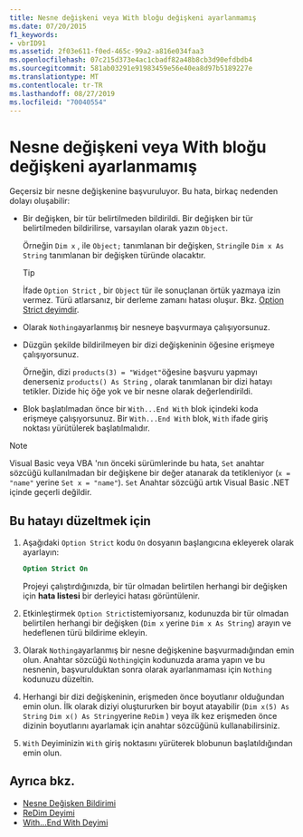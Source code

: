 ```yaml
---
title: Nesne değişkeni veya With bloğu değişkeni ayarlanmamış
ms.date: 07/20/2015
f1_keywords:
- vbrID91
ms.assetid: 2f03e611-f0ed-465c-99a2-a816e034faa3
ms.openlocfilehash: 07c215d373e4ac1cbadf82a48b8cb3d90efdbdb4
ms.sourcegitcommit: 581ab03291e91983459e56e40ea8d97b5189227e
ms.translationtype: MT
ms.contentlocale: tr-TR
ms.lasthandoff: 08/27/2019
ms.locfileid: "70040554"
---
```

# <a name="object-variable-or-with-block-variable-not-set"></a>Nesne değişkeni veya With bloğu değişkeni ayarlanmamış
Geçersiz bir nesne değişkenine başvuruluyor.   Bu hata, birkaç nedenden dolayı oluşabilir:

- Bir değişken, bir tür belirtilmeden bildirildi. Bir değişken bir tür belirtilmeden bildirilirse, varsayılan olarak yazın `Object`.

    Örneğin `Dim x` , ile `Object;` tanımlanan bir değişken, `String`ile `Dim x As String` tanımlanan bir değişken türünde olacaktır.

    > [!TIP]
    > İfade `Option Strict` , bir `Object` tür ile sonuçlanan örtük yazmaya izin vermez. Türü atlarsanız, bir derleme zamanı hatası oluşur. Bkz. [Option Strict deyimdir](../../../visual-basic/language-reference/statements/option-strict-statement.md).

- Olarak `Nothing`ayarlanmış bir nesneye başvurmaya çalışıyorsunuz.

- Düzgün şekilde bildirilmeyen bir dizi değişkeninin öğesine erişmeye çalışıyorsunuz.

    Örneğin, dizi `products(3) = "Widget"`öğesine başvuru yapmayı denerseniz `products() As String` , olarak tanımlanan bir dizi hatayı tetikler. Dizide hiç öğe yok ve bir nesne olarak değerlendirildi.

- Blok başlatılmadan önce bir `With...End With` blok içindeki koda erişmeye çalışıyorsunuz.   Bir `With...End With` blok, `With` ifade giriş noktası yürütülerek başlatılmalıdır.

> [!NOTE]
> Visual Basic veya VBA 'nın önceki sürümlerinde bu hata, `Set` anahtar sözcüğü kullanılmadan bir değişkene bir değer atanarak da tetikleniyor (`x = "name"` yerine `Set x = "name"`). `Set` Anahtar sözcüğü artık Visual Basic .NET içinde geçerli değildir.

## <a name="to-correct-this-error"></a>Bu hatayı düzeltmek için

1. Aşağıdaki `Option Strict` kodu `On` dosyanın başlangıcına ekleyerek olarak ayarlayın:

    ```vb
    Option Strict On
    ```

    Projeyi çalıştırdığınızda, bir tür olmadan belirtilen herhangi bir değişken için **hata listesi** bir derleyici hatası görüntülenir.

2. Etkinleştirmek `Option Strict`istemiyorsanız, kodunuzda bir tür olmadan belirtilen herhangi bir değişken (`Dim x` yerine `Dim x As String`) arayın ve hedeflenen türü bildirime ekleyin.

3. Olarak `Nothing`ayarlanmış bir nesne değişkenine başvurmadığından emin olun.  Anahtar sözcüğü `Nothing`için kodunuzda arama yapın ve bu nesnenin, başvurulduktan sonra olarak ayarlanmaması için `Nothing` kodunuzu düzeltin.

4. Herhangi bir dizi değişkeninin, erişmeden önce boyutlanır olduğundan emin olun. İlk olarak diziyi oluştururken bir boyut atayabilir (`Dim x(5) As String` `Dim x() As String`yerine `ReDim` ) veya ilk kez erişmeden önce dizinin boyutlarını ayarlamak için anahtar sözcüğünü kullanabilirsiniz.

5. `With` Deyiminizin `With` giriş noktasını yürüterek blobunun başlatıldığından emin olun.

## <a name="see-also"></a>Ayrıca bkz.

- [Nesne Değişken Bildirimi](../../../visual-basic/programming-guide/language-features/variables/object-variable-declaration.md)
- [ReDim Deyimi](../../../visual-basic/language-reference/statements/redim-statement.md)
- [With...End With Deyimi](../../../visual-basic/language-reference/statements/with-end-with-statement.md)
